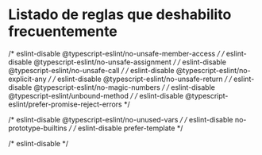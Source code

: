 


# Listado de reglas que deshabilito frecuentemente

/* eslint-disable @typescript-eslint/no-unsafe-member-access */
/* eslint-disable @typescript-eslint/no-unsafe-assignment */
/* eslint-disable @typescript-eslint/no-unsafe-call */
/* eslint-disable @typescript-eslint/no-explicit-any */
/* eslint-disable @typescript-eslint/no-unsafe-return */
/* eslint-disable @typescript-eslint/no-magic-numbers */
/* eslint-disable @typescript-eslint/unbound-method */
/* eslint-disable @typescript-eslint/prefer-promise-reject-errors */

/* eslint-disable @typescript-eslint/no-unused-vars */
/* eslint-disable no-prototype-builtins */
/* eslint-disable prefer-template */



/* eslint-disable  */